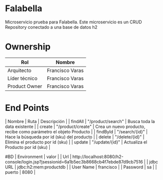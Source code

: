 # Falabella

Microservicio prueba para Falabella. Este microservicio es un CRUD Repository conectado a una base de datos h2 

# Ownership
| Rol               |     Nombre                                        |
|---                |---                                                |
| Arquitecto        |  Francisco Varas                                  |
| Líder técnico     |  Francisco Varas                                  |
| Product Owner     |  Francisco Varas                                  |

# End Points

| Nombre   | Ruta              | Descripción                                                       |
| findAll  | "/product/search" | Busca toda la data existente                                      |
| create   | "/product/create" | Crea un nuevo producto, recibe como parámetro el objeto Producto  |
| findById | "/search/{id}"    | Hace la búsqueda por id (sku) del producto                        |
| delete   | "/delete/{id}"    | Elimina el producto por id (sku)                                  |
| update   | "/update/{id}"    | Actualiza el Producto por id (sku)                                |


#BD
| Environment     |   valor                                                                                  |
| Url             |  http://localhost:8080/h2-console/login.jsp?jsessionid=6a1b5ec3b8668cb4f7ebde87d9cb7516  |
| jdbc URL        |  jdbc:h2:mem:productdb                                                                   |
| User Name       |  francisco                                                                               |
| Password        |  sa                                                                                      |
| puerto          |  8080                                                                                    |
